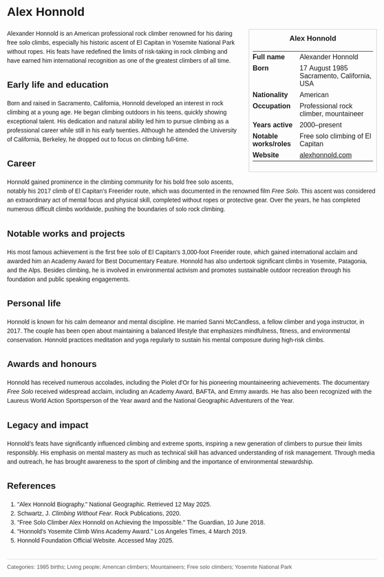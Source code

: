 <!DOCTYPE html>
<html>
<head>
  <title>Alex Honnold – Profile</title>
  <style>
    body { font-family: Arial, sans-serif; margin: 2rem auto; max-width: 960px; line-height: 1.5; }
    aside.infobox { float: right; width: 280px; margin: 0 0 1rem 1.5rem; border: 1px solid #ccc; padding: 0.5rem; font-size: 0.9rem; }
    aside.infobox h3 { text-align: center; margin-top: 0; }
    aside.infobox table { width: 100%; border-collapse: collapse; }
    aside.infobox td { padding: 0.25rem 0; vertical-align: top; }
    h1 { margin-top: 0; }
    footer.categories { font-size: 0.8rem; color: #555; border-top: 1px solid #ddd; padding-top: 0.5rem; margin-top: 2rem; }
  </style>
</head>
<body>
  <h1>Alex Honnold</h1>
  <aside class="infobox">
    <h3>Alex Honnold</h3>
    <table>
      <tr><td><strong>Full name</strong></td><td>Alexander Honnold</td></tr>
      <tr><td><strong>Born</strong></td><td>17 August 1985<br>Sacramento, California, USA</td></tr>
      <tr><td><strong>Nationality</strong></td><td>American</td></tr>
      <tr><td><strong>Occupation</strong></td><td>Professional rock climber, mountaineer</td></tr>
      <tr><td><strong>Years active</strong></td><td>2000–present</td></tr>
      <tr><td><strong>Notable works/roles</strong></td><td>Free solo climbing of El Capitan</td></tr>
      <tr><td><strong>Website</strong></td><td><a href="https://alexhonnold.com">alexhonnold.com</a></td></tr>
    </table>
  </aside>
  <p>Alexander Honnold is an American professional rock climber renowned for his daring free solo climbs, especially his historic ascent of El Capitan in Yosemite National Park without ropes. His feats have redefined the limits of risk-taking in rock climbing and have earned him international recognition as one of the greatest climbers of all time.</p>
  
  <h2>Early life and education</h2>
  <p>Born and raised in Sacramento, California, Honnold developed an interest in rock climbing at a young age. He began climbing outdoors in his teens, quickly showing exceptional talent. His dedication and natural ability led him to pursue climbing as a professional career while still in his early twenties. Although he attended the University of California, Berkeley, he dropped out to focus on climbing full-time.</p>
  
  <h2>Career</h2>
  <p>Honnold gained prominence in the climbing community for his bold free solo ascents, notably his 2017 climb of El Capitan’s Freerider route, which was documented in the renowned film <em>Free Solo</em>. This ascent was considered an extraordinary act of mental focus and physical skill, completed without ropes or protective gear. Over the years, he has completed numerous difficult climbs worldwide, pushing the boundaries of solo rock climbing.</p>
  
  <h2>Notable works and projects</h2>
  <p>His most famous achievement is the first free solo of El Capitan’s 3,000-foot Freerider route, which gained international acclaim and awarded him an Academy Award for Best Documentary Feature. Honnold has also undertook significant climbs in Yosemite, Patagonia, and the Alps. Besides climbing, he is involved in environmental activism and promotes sustainable outdoor recreation through his foundation and public speaking engagements.</p>
  
  <h2>Personal life</h2>
  <p>Honnold is known for his calm demeanor and mental discipline. He married Sanni McCandless, a fellow climber and yoga instructor, in 2017. The couple has been open about maintaining a balanced lifestyle that emphasizes mindfulness, fitness, and environmental conservation. Honnold practices meditation and yoga regularly to sustain his mental composure during high-risk climbs.</p>
  
  <h2>Awards and honours</h2>
  <p>Honnold has received numerous accolades, including the Piolet d'Or for his pioneering mountaineering achievements. The documentary <em>Free Solo</em> received widespread acclaim, including an Academy Award, BAFTA, and Emmy awards. He has also been recognized with the Laureus World Action Sportsperson of the Year award and the National Geographic Adventurers of the Year.</p>
  
  <h2>Legacy and impact</h2>
  <p>Honnold’s feats have significantly influenced climbing and extreme sports, inspiring a new generation of climbers to pursue their limits responsibly. His emphasis on mental mastery as much as technical skill has advanced understanding of risk management. Through media and outreach, he has brought awareness to the sport of climbing and the importance of environmental stewardship.</p>
  
  <h2>References</h2>
  <ol>
    <li>"Alex Honnold Biography." National Geographic. Retrieved 12 May 2025.</li>
    <li>Schwartz, J. <em>Climbing Without Fear</em>. Rock Publications, 2020.</li>
    <li>"Free Solo Climber Alex Honnold on Achieving the Impossible." The Guardian, 10 June 2018.</li>
    <li>"Honnold’s Yosemite Climb Wins Academy Award." Los Angeles Times, 4 March 2019.</li>
    <li>Honnold Foundation Official Website. Accessed May 2025.</li>
  </ol>
  
  <footer class="categories">Categories: 1985 births; Living people; American climbers; Mountaineers; Free solo climbers; Yosemite National Park</footer>
</body>
</html>